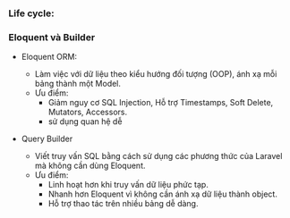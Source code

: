 ### Life cycle:



### Eloquent và Builder
- Eloquent ORM:
  - Làm việc với dữ liệu theo kiểu hướng đối tượng (OOP), ánh xạ mỗi bảng thành một Model.
  - Ưu điểm:
    - Giảm nguy cơ SQL Injection, Hỗ trợ Timestamps, Soft Delete, Mutators, Accessors.
    - sử dụng quan hệ dễ

- Query Builder
  - Viết truy vấn SQL bằng cách sử dụng các phương thức của Laravel mà không cần dùng Eloquent.
  - Ưu điểm:
    - Linh hoạt hơn khi truy vấn dữ liệu phức tạp.
    - Nhanh hơn Eloquent vì không cần ánh xạ dữ liệu thành object.
    - Hỗ trợ thao tác trên nhiều bảng dễ dàng. 
